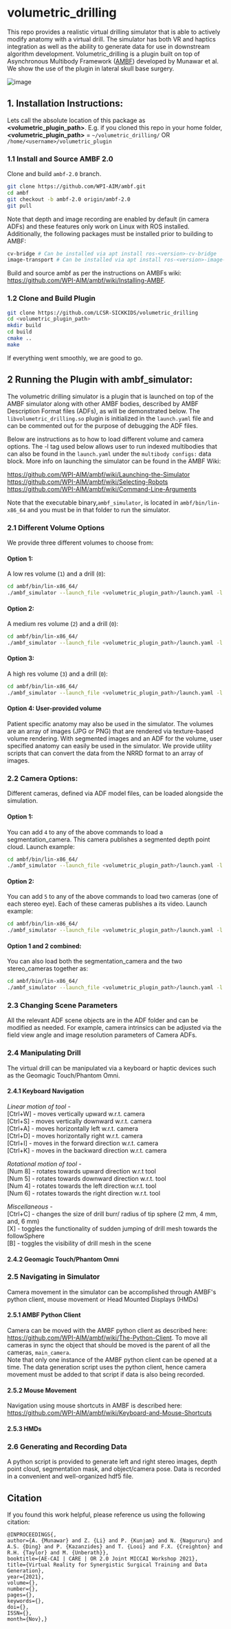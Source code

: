# volumetric_drilling
This repo provides a realistic virtual drilling simulator that is able to actively modify anatomy with a virtual drill. The simulator has both VR and haptics integration as well as the ability to generate data for use in downstream algorithm development. Volumetric_drilling is a plugin built on top of Asynchronous Multibody Framework ([AMBF](https://github.com/WPI-AIM/ambf)) developed by Munawar et al. We show the use of the plugin in lateral skull base surgery. 

![image](https://user-images.githubusercontent.com/61888209/136677737-af8e1a6c-1f76-44d7-bb3c-6a9d99ec08fd.png)

## 1. Installation Instructions:
Lets call the absolute location of this package as **<volumetric_plugin_path>**. E.g. if you cloned this repo in your home folder, **<volumetric_plugin_path>** = `~/volumetric_drilling/` OR `/home/<username>/volumetric_plugin`
### 1.1 Install and Source AMBF 2.0

Clone and build `ambf-2.0` branch.
```bash
git clone https://github.com/WPI-AIM/ambf.git
cd ambf
git checkout -b ambf-2.0 origin/ambf-2.0
git pull
```
Note that depth and image recording are enabled by default (in camera ADFs) and these features only work on Linux with ROS installed. Additionally, the following packages must be installed prior to building to AMBF:

```bash
cv-bridge # Can be installed via apt install ros-<version>-cv-bridge
image-transport # Can be installed via apt install ros-<version>-image-transport
```

Build and source ambf as per the instructions on AMBFs wiki: https://github.com/WPI-AIM/ambf/wiki/Installing-AMBF.

### 1.2 Clone and Build Plugin
``` bash
git clone https://github.com/LCSR-SICKKIDS/volumetric_drilling
cd <volumetric_plugin_path>
mkdir build
cd build
cmake ..
make
```
If everything went smoothly, we are good to go.

## 2 Running the Plugin with ambf_simulator:
The volumetric drilling simulator is a plugin that is launched on top of the AMBF simulator along with other AMBF bodies, described by AMBF Description Format files (ADFs), as will be demonstrated below. The `libvolumetric_drilling.so` plugin is initialized in the `launch.yaml` file and can be commented out for the purpose of debugging the ADF files.   

Below are instructions as to how to load different volume and camera options. The -l tag used below allows user to run indexed multibodies that can also be found in the `launch.yaml` under the `multibody configs:` data block. More info on launching the simulator can be found in the AMBF Wiki:  

https://github.com/WPI-AIM/ambf/wiki/Launching-the-Simulator  
https://github.com/WPI-AIM/ambf/wiki/Selecting-Robots  
https://github.com/WPI-AIM/ambf/wiki/Command-Line-Arguments  

Note that the executable binary,`ambf_simulator`, is located in `ambf/bin/lin-x86_64` and you must be in that folder to run the simulator.

### 2.1 Different Volume Options
We provide three different volumes to choose from:

#### Option 1:
A low res volume (`1`) and a drill (`0`):
```bash
cd ambf/bin/lin-x86_64/
./ambf_simulator --launch_file <volumetric_plugin_path>/launch.yaml -l 0,1
```

#### Option 2:
A medium res volume (`2`) and a drill (`0`):
```bash
cd ambf/bin/lin-x86_64/
./ambf_simulator --launch_file <volumetric_plugin_path>/launch.yaml -l 0,2
```

#### Option 3:
A high res volume (`3`) and a drill (`0`):
```bash
cd ambf/bin/lin-x86_64/
./ambf_simulator --launch_file <volumetric_plugin_path>/launch.yaml -l 0,3
```
#### Option 4: User-provided volume
Patient specific anatomy may also be used in the simulator. The volumes are an array of images (JPG or PNG) that are rendered via texture-based volume rendering. With segmented images and an ADF for the volume, user specified anatomy can easily be used in the simulator. We provide utility scripts that can convert the data from the NRRD format to an array of images.

### 2.2 Camera Options:
Different cameras, defined via ADF model files, can be loaded alongside the simulation.

#### Option 1:
You can add `4` to any of the above commands to load a segmentation_camera. This camera publishes a segmented depth point cloud. Launch example:
```bash
cd ambf/bin/lin-x86_64/
./ambf_simulator --launch_file <volumetric_plugin_path>/launch.yaml -l 0,1,4
```
#### Option 2:
You can add `5` to any of the above commands to load two cameras (one of each stereo eye). Each of these cameras publishes a its video. Launch example:
```bash
cd ambf/bin/lin-x86_64/
./ambf_simulator --launch_file <volumetric_plugin_path>/launch.yaml -l 0,1,5
```

#### Option 1 and 2 combined:
You can also load both the segmentation_camera and the two stereo_cameras together as:
```bash
cd ambf/bin/lin-x86_64/
./ambf_simulator --launch_file <volumetric_plugin_path>/launch.yaml -l 0,1,4,5
```
### 2.3 Changing Scene Parameters
All the relevant ADF scene objects are in the ADF folder and can be modified as needed. For example, camera intrinsics can be adjusted via the field view angle and image resolution parameters of Camera ADFs.

### 2.4 Manipulating Drill
The virtual drill can be manipulated via a keyboard or haptic devices such as the Geomagic Touch/Phantom Omni.

#### 2.4.1 Keyboard Navigation
*Linear motion of tool -*  
[Ctrl+W] - moves vertically upward w.r.t. camera  
[Ctrl+S] - moves vertically downward w.r.t. camera  
[Ctrl+A] - moves horizontally left w.r.t. camera  
[Ctrl+D] - moves horizontally right w.r.t. camera  
[Ctrl+I] - moves in the forward direction w.r.t. camera  
[Ctrl+K] - moves in the backward direction w.r.t. camera  

*Rotational motion of tool -*  
[Num 8] - rotates towards upward direction w.r.t tool  
[Num 5] - rotates towards downward direction w.r.t. tool  
[Num 4] - rotates towards the left direction w.r.t. tool  
[Num 6] - rotates towards the right direction w.r.t. tool  

*Miscellaneous -*  
[Ctrl+C] - changes the size of drill burr/ radius of tip sphere (2 mm, 4 mm, and, 6 mm)  
[X] - toggles the functionality of sudden jumping of drill mesh towards the followSphere  
[B] - toggles the visibility of drill mesh in the scene  

#### 2.4.2 Geomagic Touch/Phantom Omni

### 2.5 Navigating in Simulator
Camera movement in the simulator can be accomplished through AMBF's python client, mouse movement or Head Mounted Displays (HMDs)
#### 2.5.1 AMBF Python Client
Camera can be moved with the AMBF python client as described here: https://github.com/WPI-AIM/ambf/wiki/The-Python-Client. To move all cameras in sync the object that should be moved is the parent of all the cameras, `main_camera`.  
Note that only one instance of the AMBF python client can be opened at a time. The data generation script uses the python client, hence camera movement must be added to that script if data is also being recorded.

#### 2.5.2 Mouse Movement
Navigation using mouse shortcuts in AMBF is described here: https://github.com/WPI-AIM/ambf/wiki/Keyboard-and-Mouse-Shortcuts

#### 2.5.3 HMDs


### 2.6 Generating and Recording Data
A python script is provided to generate left and right stereo images, depth point cloud, segmentation mask, and object/camera pose. Data is recorded in a convenient and well-organized hdf5 file. 

## Citation
If you found this work helpful, please reference us using the following citation:
```
@INPROCEEDINGS{,
author={A. {Munawar} and Z. {Li} and P. {Kunjam} and N. {Nagururu} and A.S. {Ding} and P. {Kazanzides} and T. {Looi} and F.X. {Creighton} and R.H. {Taylor} and M. {Unberath}},
booktitle={AE-CAI | CARE | OR 2.0 Joint MICCAI Workshop 2021},
title={Virtual Reality for Synergistic Surgical Training and Data Generation},
year={2021},
volume={},
number={},
pages={},
keywords={},
doi={},
ISSN={},
month={Nov},}
```
